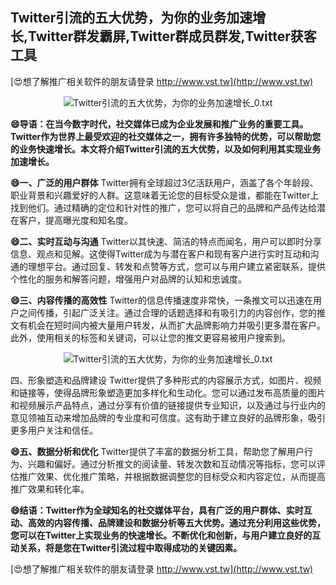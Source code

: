 ## **Twitter引流的五大优势，为你的业务加速增长,Twitter群发霸屏,Twitter群成员群发,Twitter获客工具**

[😍想了解推广相关软件的朋友请登录 http://www.vst.tw](http://www.vst.tw)

 <center><img src="https://vst.tw/MP4/tuiguang/png/4.png" alt="Twitter引流的五大优势，为你的业务加速增长_0.txt"></center>

**😄导语：在当今数字时代，社交媒体已成为企业发展和推广业务的重要工具。Twitter作为世界上最受欢迎的社交媒体之一，拥有许多独特的优势，可以帮助您的业务快速增长。本文将介绍Twitter引流的五大优势，以及如何利用其实现业务加速增长。**

**😄一、广泛的用户群体**
Twitter拥有全球超过3亿活跃用户，涵盖了各个年龄段、职业背景和兴趣爱好的人群。这意味着无论您的目标受众是谁，都能在Twitter上找到他们。通过精确的定位和针对性的推广，您可以将自己的品牌和产品传达给潜在客户，提高曝光度和知名度。

**😄二、实时互动与沟通**
Twitter以其快速、简洁的特点而闻名，用户可以即时分享信息、观点和见解。这使得Twitter成为与潜在客户和现有客户进行实时互动和沟通的理想平台。通过回复、转发和点赞等方式，您可以与用户建立紧密联系，提供个性化的服务和解答问题，增强用户对品牌的认知和忠诚度。

**😄三、内容传播的高效性**
Twitter的信息传播速度非常快，一条推文可以迅速在用户之间传播，引起广泛关注。通过合理的话题选择和有吸引力的内容创作，您的推文有机会在短时间内被大量用户转发，从而扩大品牌影响力并吸引更多潜在客户。此外，使用相关的标签和关键词，可以让您的推文更容易被用户搜索到。

 <center><img src="https://vst.tw/MP4/tuiguang/png/1.png" alt="Twitter引流的五大优势，为你的业务加速增长_0.txt"></center>

四、形象塑造和品牌建设
Twitter提供了多种形式的内容展示方式，如图片、视频和链接等，使得品牌形象塑造更加多样化和生动化。您可以通过发布高质量的图片和视频展示产品特点，通过分享有价值的链接提供专业知识，以及通过与行业内的意见领袖互动来增加品牌的专业度和可信度。这有助于建立良好的品牌形象，吸引更多用户关注和信任。

**😄五、数据分析和优化**
Twitter提供了丰富的数据分析工具，帮助您了解用户行为、兴趣和偏好。通过分析推文的阅读量、转发次数和互动情况等指标，您可以评估推广效果、优化推广策略，并根据数据调整您的目标受众和内容定位，从而提高推广效果和转化率。

**😄结语：Twitter作为全球知名的社交媒体平台，具有广泛的用户群体、实时互动、高效的内容传播、品牌建设和数据分析等五大优势。通过充分利用这些优势，您可以在Twitter上实现业务的快速增长。不断优化和创新，与用户建立良好的互动关系，将是您在Twitter引流过程中取得成功的关键因素。**

[😍想了解推广相关软件的朋友请登录 http://www.vst.tw](http://www.vst.tw)



